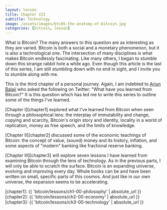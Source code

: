 ```yaml
---
layout: lesson
title: Chapter III
subtitle: Technology
image: /assets/images/btc05-the-anatomy-of-bitcoin.jpg
categories: [bitcoin, lesson]
---
```




What is Bitcoin? The many answers to this question are as interesting as
they are varied. Bitcoin is both a social and a monetary phenomenon, but
it is also a technological one. The intersection of many disciplines is
what makes Bitcoin endlessly fascinating. Like many others, I began to
stumble down this strange rabbit hole a while ago. Even though this
article is the last of this series, I am still stumbling down with no
end in sight, and I invite you to stumble along with me.

This is the third chapter of a personal journey. Again, I am indebted to
[Arjun Balaji] who asked the following on Twitter: "What have you
learned from Bitcoin?" It is this question which has led me to write
this series to outline some of the things I've learned.

[Chapter I][chapter1] explored what I've learned from Bitcoin when seen through a
philosophical lens: the interplay of immutability and change, copying
and scarcity, Bitcoin's origin story and identity, locality in a world
of replication, money as free speech, and the limits of knowledge.

[Chapter II][chapter2] discussed some of the economic teachings of Bitcoin: the
concept of value, (sound) money and its history, inflation, and some
aspects of "modern" banking like fractional reserve banking.

[Chapter III][chapter3] will explore seven lessons I have learned from examining
Bitcoin through the lens of technology. As in the previous parts, I will
only be able to scratch the surface. Bitcoin is an expanding universe,
evolving and improving every day. Whole books can be and have been
written on small, specific parts of this cosmos. And just like in our
own universe, the expansion seems to be accelerating.

[Arjun Balaji]: https://twitter.com/arjunblj
[chapter1]: {{ 'bitcoin/lessons/ch1-00-philosophy' | absolute_url }}
[chapter2]: {{ 'bitcoin/lessons/ch2-00-economy' | absolute_url }}
[chapter3]: {{ 'bitcoin/lessons/ch3-00-technology' | absolute_url }}
